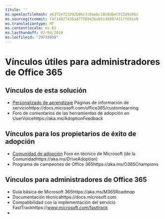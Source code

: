 ```yaml
---
título: ''
ms.openlocfilehash: a6372e723292b06c7c6eebc18c5dbec512a9a9bc
ms.sourcegitcommit: f4f14027435ad7750943bab5c48007431ff691e0
ms.translationtype: MT
ms.contentlocale: es-ES
ms.lasthandoff: 02/04/2019
ms.locfileid: "29733959"
---
```

# <a name="helpful-links-for-office-365-administrators"></a>Vínculos útiles para administradores de Office 365

## <a name="links-for-this-solution"></a>Vínculos de esta solución

- [Personalizado de aprendizaje](https://docs.microsoft.com/office365/customlearning) Páginas de información de serviciohttps://docs.microsoft.com/office365/customlearning
- Foro de comentarios de las herramientas de adopción en UserVoicehttps://aka.ms/AdoptionFeedback 

## <a name="links-for-adoption-success-owners"></a>Vínculos para los propietarios de éxito de adopción
- [Comunidad de adopción](https://aka.ms/DriveAdoption) Foro en técnico de Microsoft (de la Comunidadhttps://aka.ms/DriveAdoption)
- Programa de campeones de Office 365https://aka.ms/O365Champions 

## <a name="links-for-office-365-administrators"></a>Vínculos para administradores de Office 365
- Guía básica de Microsoft 365https://aka.ms/M365Roadmap
- Documentación técnicahttps://docs.microsoft.com
- Compatibilidad con la implementación del servicio FastTrackhttps://www.microsoft.com/fasttrack
- 
